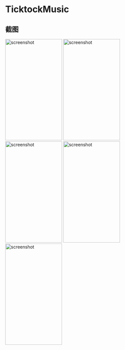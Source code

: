# TicktockMusic

## 截图
<img src="/screenshoots/screenshoot01.jpg" alt="screenshot" title="screenshot" width="180" height="320" />  <img src="/screenshoots/screenshoot02.jpg" alt="screenshot" title="screenshot" width="180" height="320" /> <img src="/screenshoots/screenshoot03.jpg" alt="screenshot" title="screenshot" width="180" height="320" /> <img src="/screenshoots/screenshoot04.jpg" alt="screenshot" title="screenshot" width="180" height="320" /> <img src="/screenshoots/screenshoot05.jpg" alt="screenshot" title="screenshot" width="180" height="320" />